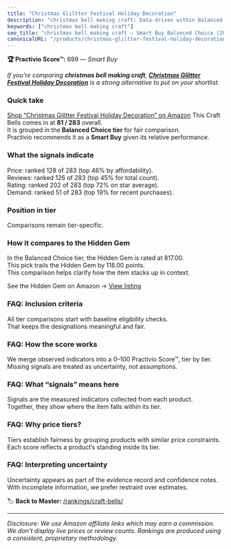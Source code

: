 ```yaml
---
title: "Christmas Gliltter Festival Holiday Decoration"
description: "christmas bell making craft: Data-driven within Balanced Choice ranking using the Practivio Score™. Positioned by quality, value, demand, findability, momentum."
keywords: ["christmas bell making craft"]
seo_title: "christmas bell making craft — Smart Buy Balanced Choice (2025)"
canonicalURL: "/products/christmas-gliltter-festival-holiday-decoration-B0BCD95V98/"
---
```


**🏆 Practivio Score™:** 699 — _Smart Buy_


*If you're comparing **christmas bell making craft**, **[Christmas Gliltter Festival Holiday Decoration](https://www.amazon.com/dp/B0BCD95V98?tag=practivio-20)** is a strong alternative to put on your shortlist.*
### Quick take
[Shop “Christmas Gliltter Festival Holiday Decoration” on Amazon](https://www.amazon.com/dp/B0BCD95V98?tag=practivio-20)
This Craft Bells comes in at **81 / 283** overall.  
It is grouped in the **Balanced Choice tier** for fair comparison.  
Practivio recommends it as a **Smart Buy** given its relative performance.

### What the signals indicate
Price: ranked 128 of 283 (top 46% by affordability).  
Reviews: ranked 126 of 283 (top 45% for total count).  
Rating: ranked 202 of 283 (top 72% on star average).  
Demand: ranked 51 of 283 (top 19% for recent purchases).

### Position in tier
Comparisons remain tier-specific.

### How it compares to the Hidden Gem
In the Balanced Choice tier, the Hidden Gem is rated at 817.00.  
This pick trails the Hidden Gem by 118.00 points.  
This comparison helps clarify how the item stacks up in context.  

See the Hidden Gem on Amazon → [View listing](https://www.amazon.com/dp/B07TD2F5PG?tag=practivio-20)

### FAQ: Inclusion criteria
All tier comparisons start with baseline eligibility checks.  
That keeps the designations meaningful and fair.

### FAQ: How the score works
We merge observed indicators into a 0–100 Practivio Score™, tier by tier.  
Missing signals are treated as uncertainty, not assumptions.

### FAQ: What “signals” means here
Signals are the measured indicators collected from each product.  
Together, they show where the item falls within its tier.

### FAQ: Why price tiers?
Tiers establish fairness by grouping products with similar price constraints.  
Each score reflects a product’s standing inside its tier.

### FAQ: Interpreting uncertainty
Uncertainty appears as part of the evidence record and confidence notes.  
With incomplete information, we prefer restraint over estimates.


🏷️ **Back to Master:** [/rankings/craft-bells/](/rankings/craft-bells/)

---
_Disclosure: We use Amazon affiliate links which may earn a commission. We don’t display live prices or review counts. Rankings are produced using a consistent, proprietary methodology._
